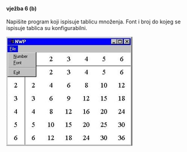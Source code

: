 #### vježba 6 (b)

Napišite program koji ispisuje tablicu množenja. 
Font i broj do kojeg se ispisuje tablica su konfigurabilni.

![main](/screenshot.jpg?raw=true)
